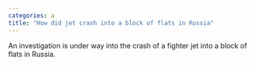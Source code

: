 ```yaml
---
categories: a
title: "How did jet crash into a block of flats in Russia"
---
```

An investigation is under way into the crash of a fighter jet into a block of flats in Russia.
